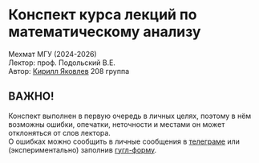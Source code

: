 # Конспект курса лекций по математическому анализу
Мехмат МГУ (2024-2026)  
Лектор: проф. Подольский В.Е.  
Автор: [Кирилл Яковлев](https://t.me/fourkenz) 208 группа
## ВАЖНО!
Конспект выполнен в первую очередь в личных целях, поэтому в нём возможны ошибки, опечатки, неточности и местами он может отклоняться от слов лектора.  
О ошибках можно сообщить в личные сообщения в [телеграме](https://t.me/fourkenz) или (экспериментально) заполнив [гугл-форму](https://docs.google.com/forms/d/e/1FAIpQLSdAt7OgisJ7FRR-bL3PkTsg7kkh4mRLFdfH--WOGodGMs52IQ/viewform?usp=header).
